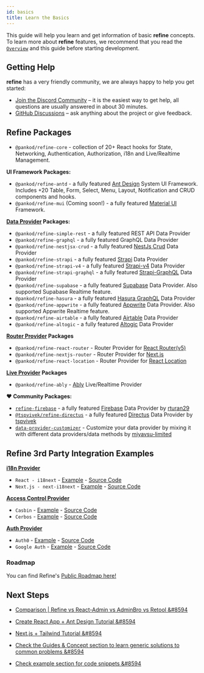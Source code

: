 ```yaml
---
id: basics
title: Learn the Basics
---
```


This guide will help you learn and get information of basic **refine** concepts. To learn more about **refine** features, we recommend that you read the [`Overview`](https://refine.dev/docs/getting-started/overview/) and this guide before starting development.

## Getting Help

**refine** has a very friendly community, we are always happy to help you get started:

-   [Join the Discord Community](https://discord.com/invite/UuU3XCc3J5) – it is the easiest way to get help, all questions are usually answered in about 30 minutes.
-   [GitHub Discussions](https://github.com/pankod/refine/discussions) – ask anything about the project or give feedback.

## Refine Packages

-   `@pankod/refine-core` - collection of 20+ React hooks for State, Networking, Authentication, Authorization, i18n and Live/Realtime Management.

**UI Framework Packages:**

-   `@pankod/refine-antd` - a fully featured [Ant Design](https://ant.design/) System UI Framework. Includes +20 Table, Form, Select, Menu, Layout, Notification and CRUD components and hooks.
-   `@pankod/refine-mui` (Coming soon!) - a fully featured [Material UI](https://mui.com/) Framework.

**[Data Provider](https://refine.dev/docs/core/providers/data-provider/) Packages:**

-   `@pankod/refine-simple-rest` - a fully featured REST API Data Provider
-   `@pankod/refine-graphql` - a fully featured GraphQL Data Provider
-   `@pankod/refine-nestjsx-crud` - a fully featured [NestJs Crud](https://github.com/nestjsx/crud) Data Provider
-   `@pankod/refine-strapi` - a fully featured [Strapi](https://github.com/strapi/strapi) Data Provider
-   `@pankod/refine-strapi-v4` - a fully featured [Strapi-v4](https://docs.strapi.io/developer-docs/latest/getting-started/introduction.html) Data Provider
-   `@pankod/refine-strapi-graphql` - a fully featured [Strapi-GraphQL](https://github.com/strapi/strapi/tree/master/packages/plugins/graphql) Data Provider
-   `@pankod/refine-supabase` - a fully featured [Supabase](https://github.com/supabase/supabase) Data Provider. Also supported Supabase Realtime feature.
-   `@pankod/refine-hasura` - a fully featured [Hasura GraphQL](https://github.com/hasura/graphql-engine) Data Provider
-   `@pankod/refine-appwrite` - a fully featured [Appwrite](https://github.com/appwrite/appwrite) Data Provider. Also supported Appwrite Realtime feature.
-   `@pankod/refine-airtable` - a fully featured [Airtable](https://github.com/Airtable/airtable.js) Data Provider
-   `@pankod/refine-altogic` - a fully featured [Altogic](https://github.com/altogic/altogic-js) Data Provider

**[Router Provider](https://refine.dev/docs/core/providers/router-provider/) Packages**

-   `@pankod/refine-react-router` - Router Provider for [React Router(v5)](https://github.com/remix-run/react-router)
-   `@pankod/refine-nextjs-router` - Router Provider for [Next.js](https://nextjs.org/docs/api-reference/next/router#userouter)
-   `@pankod/refine-react-location` - Router Provider for [React Location](https://github.com/tannerlinsley/react-location)

**[Live Provider](https://refine.dev/docs/core/providers/live-provider/) Packages**

-   `@pankod/refine-ably` - [Ably](https://ably.com/) Live/Realtime Provider

**❤️ Community  Packages:**

-   [`refine-firebase`](https://github.com/rturan29/refine-firebase) - a fully featured [Firebase](https://firebase.google.com/) Data Provider by [rturan29](https://github.com/rturan29)
-   [`@tspvivek/refine-directus`](https://github.com/tspvivek/refine-directus) - a fully featured [Directus](https://directus.io/) Data Provider by [tspvivek](https://github.com/tspvivek)
-   [`data-provider-customizer`](https://github.com/miyavsu-limited/data-provider-customizer) - Customize your data provider by mixing it with different data providers/data methods by [miyavsu-limited](https://github.com/miyavsu-limited)
## Refine 3rd Party Integration Examples

**[i18n Provider](https://refine.dev/docs/core/providers/i18n-provider/)**

-   `React - i18next` - [Example](https://refine.dev/docs/examples/i18n/i18n-react/) - [Source Code](https://github.com/pankod/refine/blob/master/examples/i18n/react/src/App.tsx#L17)
-   `Next.js - next-i18next` - [Example](https://refine.dev/docs/examples/i18n/i18n-nextjs/) - [Source Code](https://github.com/pankod/refine/blob/master/examples/i18n/nextjs/pages/_app.tsx#L20)

**[Access Control Provider](https://refine.dev/docs/api-references/providers/accessControl-provider/)**

-   `Casbin` - [Example](https://refine.dev/docs/examples/access-control/casbin/) - [Source Code](https://github.com/pankod/refine/blob/master/examples/accessControl/casbin/src/App.tsx#L27)
-   `Cerbos` - [Example](https://refine.dev/docs/examples/access-control/cerbos/) - [Source Code](https://github.com/pankod/refine/blob/master/examples/accessControl/cerbos/src/App.tsx#L37)

**[Auth Provider](https://refine.dev/docs/api-references/providers/auth-provider/)**

-   `Auth0` - [Example](https://refine.dev/docs/examples/auth-provider/auth0/) - [Source Code](https://github.com/pankod/refine/blob/master/examples/authProvider/auth0/src/App.tsx#L23)
-   `Google Auth` - [Example](https://refine.dev/docs/examples/auth-provider/google-auth/) - [Source Code](https://github.com/pankod/refine/blob/master/examples/authProvider/googleLogin/src/App.tsx#L23)


### Roadmap

You can find Refine's [Public Roadmap here!](https://github.com/pankod/refine/projects/1)
## Next Steps

-   [Comparison | Refine vs React-Admin vs AdminBro vs Retool &#8594](/comparison.md)

-   [Create React App + Ant Design Tutorial &#8594](/ui-frameworks/antd/tutorial.md)

-   [Next.js + Tailwind Tutorial &#8594](/core/tutorial.md)

-   [Check the Guides & Concept section to learn generic solutions to common problems &#8594](/guides-and-concepts/upload/multipart-upload.md)

-   [Check example section for code snippets &#8594](/examples/tutorial.md)
